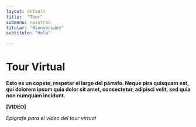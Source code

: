```yaml
---
layout: default
title:  "Tour"
submenu: nosotros
titular: "Bienvenidos"
subtitulo: "Hola"

---
```


# Tour Virtual
 
**Esto es un copete, respetar el largo del párrafo. Neque pira quisquam est, qui dolorem ipsum quia dolor sit amet, consectetur, adipisci velit, sed quia non numquam incidunt.**


**[VIDEO]**

*Epígrafe para el vídeo del tour virtual*




